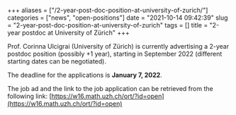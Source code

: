 +++
aliases = ["/2-year-post-doc-position-at-university-of-zurich/"]
categories = ["news", "open-positions"]
date = "2021-10-14 09:42:39"
slug = "2-year-post-doc-position-at-university-of-zurich"
tags = []
title = "2-year postdoc at University of Zürich"
+++

Prof. Corinna Ulcigrai (University of Zürich) is currently advertising a
2-year postdoc position (possibly +1 year), starting in September 2022
(different starting dates can be negotiated).

The deadline for the applications is **January 7, 2022**.

The job ad and the link to the job application can be retrieved from the
following link: [https://w16.math.uzh.ch/ort/?id=open](https://w16.math.uzh.ch/ort/?id=open)

